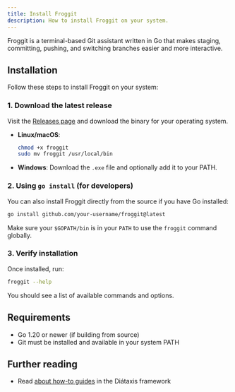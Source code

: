 ```yaml
---
title: Install Froggit
description: How to install Froggit on your system.
---
```


Froggit is a terminal-based Git assistant written in Go that makes staging, committing, pushing, and switching branches easier and more interactive.

## Installation

Follow these steps to install Froggit on your system:

### 1. Download the latest release

Visit the [Releases page](https://github.com/your-username/froggit/releases) and download the binary for your operating system.

- **Linux/macOS**:
  ```bash
  chmod +x froggit
  sudo mv froggit /usr/local/bin

* **Windows**:
  Download the `.exe` file and optionally add it to your PATH.

### 2. Using `go install` (for developers)

You can also install Froggit directly from the source if you have Go installed:

```bash
go install github.com/your-username/froggit@latest
```

Make sure your `$GOPATH/bin` is in your `PATH` to use the `froggit` command globally.

### 3. Verify installation

Once installed, run:

```bash
froggit --help
```

You should see a list of available commands and options.

## Requirements

* Go 1.20 or newer (if building from source)
* Git must be installed and available in your system PATH

## Further reading

* Read [about how-to guides](https://diataxis.fr/how-to-guides/) in the Diátaxis framework